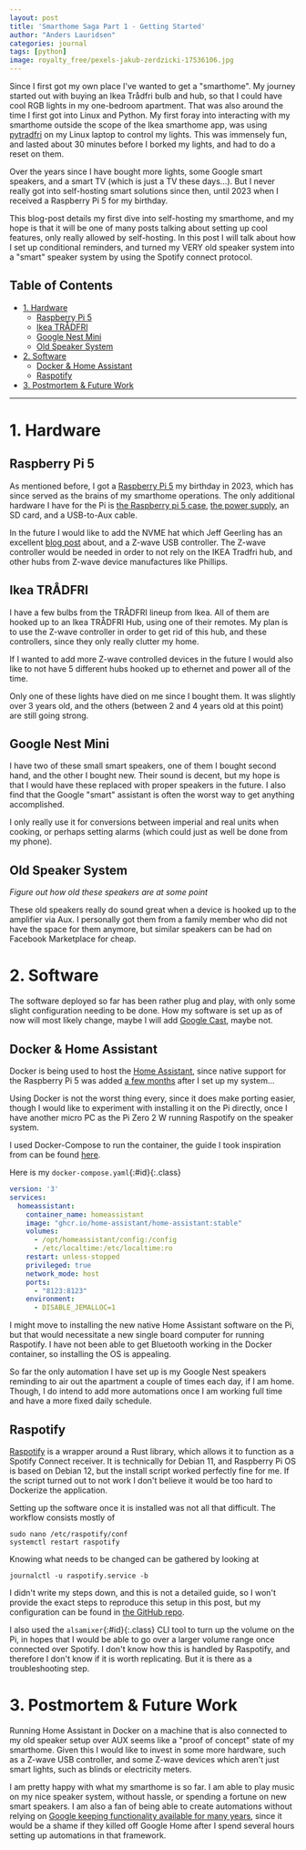 ```yaml
---
layout: post
title: 'Smarthome Saga Part 1 - Getting Started'
author: "Anders Lauridsen"
categories: journal
tags: [python]
image: royalty_free/pexels-jakub-zerdzicki-17536106.jpg
---
```


Since I first got my own place I've wanted to get a "smarthome". My journey started out with buying an Ikea Trådfri bulb and hub, so that I could have cool RGB lights in my one-bedroom apartment. That was also around the time I first got into Linux and Python. My first foray into interacting with my smarthome outside the scope of the Ikea smarthome app, was using [pytradfri](https://github.com/home-assistant-libs/pytradfri) on my Linux laptop to control my lights. This was immensely fun, and lasted about 30 minutes before I borked my lights, and had to do a reset on them.

Over the years since I have bought more lights, some Google smart speakers, and a smart TV (which is just a TV these days...). But I never really got into self-hosting smart solutions since then, until 2023 when I received a Raspberry Pi 5 for my birthday.

This blog-post details my first dive into self-hosting my smarthome, and my hope is that it will be one of many posts talking about setting up cool features, only really allowed by self-hosting. In this post I will talk about how I set up conditional reminders, and turned my VERY old speaker system into a "smart" speaker system by using the Spotify connect protocol.

**Table of Contents**
---
- [1. Hardware](#1-hardware)
  - [Raspberry Pi 5](#raspberry-pi-5)
  - [Ikea TRÅDFRI](#ikea-trådfri)
  - [Google Nest Mini](#google-nest-mini)
  - [Old Speaker System](#old-speaker-system)
- [2. Software](#2-software)
  - [Docker \& Home Assistant](#docker--home-assistant)
  - [Raspotify](#raspotify)
- [3. Postmortem \& Future Work](#3-postmortem--future-work)

---

# 1. Hardware
## Raspberry Pi 5
As mentioned before, I got a [Raspberry Pi 5](https://www.raspberrypi.com/products/raspberry-pi-5/) my birthday in 2023, which has since served as the brains of my smarthome operations. The only additional hardware I have for the Pi is [the Raspberry pi 5 case](https://www.raspberrypi.com/products/raspberry-pi-5/), [the power supply](https://www.raspberrypi.com/products/27w-power-supply/), an SD card, and a USB-to-Aux cable.

In the future I would like to add the NVME hat which Jeff Geerling has an excellent [blog post](https://www.jeffgeerling.com/blog/2023/nvme-ssd-boot-raspberry-pi-5) about, and a Z-wave USB controller. The Z-wave controller would be needed in order to not rely on the IKEA Tradfri hub, and other hubs from Z-wave device manufactures like Phillips.


## Ikea TRÅDFRI
I have a few bulbs from the TRÅDFRI lineup from Ikea. All of them are hooked up to an Ikea TRÅDFRI Hub, using one of their remotes. My plan is to use the Z-wave controller in order to get rid of this hub, and these controllers, since they only really clutter my home.

If I wanted to add more Z-wave controlled devices in the future I would also like to not have 5 different hubs hooked up to ethernet and power all of the time.

Only one of these lights have died on me since I bought them. It was slightly over 3 years old, and the others (between 2 and 4 years old at this point) are still going strong.

## Google Nest Mini
I have two of these small smart speakers, one of them I bought second hand, and the other I bought new. Their sound is decent, but my hope is that I would have these replaced with proper speakers in the future. I also find that the Google "smart" assistant is often the worst way to get anything accomplished.

I only really use it for conversions between imperial and real units when cooking, or perhaps setting alarms (which could just as well be done from my phone).

## Old Speaker System
*Figure out how old these speakers are at some point*

These old speakers really do sound great when a device is hooked up to the amplifier via Aux. I personally got them from a family member who did not have the space for them anymore, but similar speakers can be had on Facebook Marketplace for cheap.

# 2. Software
The software deployed so far has been rather plug and play, with only some slight configuration needing to be done. How my software is set up as of now will most likely change, maybe I will add [Google Cast](https://developers.google.com/cast/docs/overview), maybe not.

## Docker & Home Assistant
Docker is being used to host the [Home Assistant](https://hub.docker.com/r/homeassistant/home-assistant/), since native support for the Raspberry Pi 5 was added [a few months](https://www.home-assistant.io/blog/2024/02/26/home-assistant-os-12-support-for-raspberry-pi-5/) after I set up my system...

Using Docker is not the worst thing every, since it does make porting easier, though I would like to experiment with installing it on the Pi directly, once I have another micro PC as the Pi Zero 2 W running Raspotify on the speaker system.

I used Docker-Compose to run the container, the guide I took inspiration from can be found [here](https://www.thetechnerd.org/articles/installing-home-assistant-using-docker-a-step-by-step-guide).

Here is my `docker-compose.yaml`{:#id}{:.class}

~~~yaml
version: '3'
services:
  homeassistant:
    container_name: homeassistant
    image: "ghcr.io/home-assistant/home-assistant:stable"
    volumes:
      - /opt/homeassistant/config:/config
      - /etc/localtime:/etc/localtime:ro
    restart: unless-stopped
    privileged: true
    network_mode: host
    ports:
      - "8123:8123"
    environment:
      - DISABLE_JEMALLOC=1
~~~

I might move to installing the new native Home Assistant software on the Pi, but that would necessitate a new single board computer for running Raspotify. I have not been able to get Bluetooth working in the Docker container, so installing the OS is appealing.

So far the only automation I have set up is my Google Nest speakers reminding to air out the apartment a couple of times each day, if I am home. Though, I do intend to add more automations once I am working full time and have a more fixed daily schedule.

## Raspotify
[Raspotify](https://dtcooper.github.io/raspotify/) is a wrapper around a Rust library, which allows it to function as a Spotify Connect receiver. It is technically for Debian 11, and Raspberry Pi OS is based on Debian 12, but the install script worked perfectly fine for me. If the script turned out to not work I don't believe it would be too hard to Dockerize the application.

Setting up the software once it is installed was not all that difficult. The workflow consists mostly of

~~~shell
sudo nano /etc/raspotify/conf
systemctl restart raspotify
~~~

Knowing what needs to be changed can be gathered by looking at 
~~~shell
journalctl -u raspotify.service -b
~~~

I didn't write my steps down, and this is not a detailed guide, so I won't provide the exact steps to reproduce this setup in this post, but my configuration can be found in [the GitHub repo](https://github.com/ahll19/ahll19.github.io/tree/master/docs/assets/etc_confs).

I also used the `alsamixer`{:#id}{:.class} CLI tool to turn up the volume on the Pi, in hopes that I would be able to go over a larger volume range once connected over Spotify. I don't know how this is handled by Raspotify, and therefore I don't know if it is worth replicating. But it is there as a troubleshooting step.

# 3. Postmortem & Future Work
Running Home Assistant in Docker on a machine that is also connected to my old speaker setup over AUX seems like a "proof of concept" state of my smarthome. Given this I would like to invest in some more hardware, such as a Z-wave USB controller, and some Z-wave devices which aren't just smart lights, such as blinds or electricity meters.

I am pretty happy with what my smarthome is so far. I am able to play music on my nice speaker system, without hassle, or spending a fortune on new smart speakers. I am also a fan of being able to create automations without relying on [Google keeping functionality available for many years](https://killedbygoogle.com/), since it would be a shame if they killed off Google Home after I spend several hours setting up automations in that framework.

